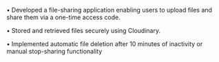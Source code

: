 • Developed a file-sharing application enabling users to upload files and share them via a one-time access 
code.

• Stored and retrieved files securely using Cloudinary.

• Implemented automatic file deletion after 10 minutes of inactivity or manual stop-sharing functionality
